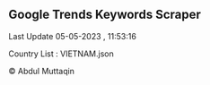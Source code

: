 

## Google Trends Keywords Scraper 
 
Last Update 05-05-2023 , 11:53:16

Country List :
VIETNAM.json



© Abdul Muttaqin 
